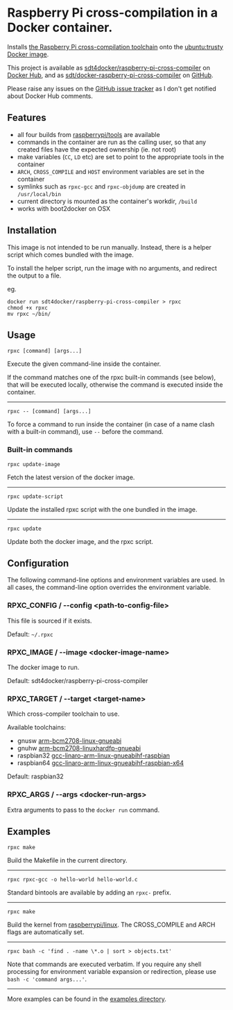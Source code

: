 # Raspberry Pi cross-compilation in a Docker container.

Installs [the Raspberry Pi cross-compilation toolchain](https://github.com/raspberrypi/tools) onto the [ubuntu:trusty Docker image](https://registry.hub.docker.com/_/ubuntu/).

This project is available as [sdt4docker/raspberry-pi-cross-compiler](https://registry.hub.docker.com/u/sdt4docker/raspberry-pi-cross-compiler/) on [Docker Hub](https://hub.docker.com/), and as [sdt/docker-raspberry-pi-cross-compiler](https://github.com/sdt/docker-raspberry-pi-cross-compiler) on [GitHub](https://github.com).

Please raise any issues on the [GitHub issue tracker](https://github.com/sdt/docker-raspberry-pi-cross-compiler/issues) as I don't get notified about Docker Hub comments.

## Features

* all four builds from [raspberrypi/tools](https://github.com/raspberrypi/tools) are available
* commands in the container are run as the calling user, so that any created files have the expected ownership (ie. not root)
* make variables (`CC`, `LD` etc) are set to point to the appropriate tools in the container
* `ARCH`, `CROSS_COMPILE` and `HOST` environment variables are set in the container
* symlinks such as `rpxc-gcc` and `rpxc-objdump` are created in `/usr/local/bin`
* current directory is mounted as the container's workdir, `/build`
* works with boot2docker on OSX

## Installation

This image is not intended to be run manually. Instead, there is a helper script which comes bundled with the image.

To install the helper script, run the image with no arguments, and redirect the output to a file.

eg.
```
docker run sdt4docker/raspberry-pi-cross-compiler > rpxc
chmod +x rpxc
mv rpxc ~/bin/
```

## Usage

`rpxc [command] [args...]`

Execute the given command-line inside the container.

If the command matches one of the rpxc built-in commands (see below), that will be executed locally, otherwise the command is executed inside the container.

---

`rpxc -- [command] [args...]`

To force a command to run inside the container (in case of a name clash with a built-in command), use `--` before the command.

### Built-in commands

`rpxc update-image`

Fetch the latest version of the docker image.

---

`rpxc update-script`

Update the installed rpxc script with the one bundled in the image.

----

`rpxc update`

Update both the docker image, and the rpxc script.

## Configuration

The following command-line options and environment variables are used. In all cases, the command-line option overrides the environment variable.

### RPXC_CONFIG / --config &lt;path-to-config-file&gt;

This file is sourced if it exists.

Default: `~/.rpxc`

### RPXC_IMAGE / --image &lt;docker-image-name&gt;

The docker image to run.

Default: sdt4docker/raspberry-pi-cross-compiler

### RPXC_TARGET / --target &lt;target-name&gt;

Which cross-compiler toolchain to use.

Available toolchains:

* gnusw [arm-bcm2708-linux-gnueabi](https://github.com/raspberrypi/tools/tree/master/arm-bcm2708/arm-bcm2708-linux-gnueabi)
* gnuhw [arm-bcm2708-linuxhardfp-gnueabi](https://github.com/raspberrypi/tools/tree/master/arm-bcm2708/arm-bcm2708hardfp-linux-gnueabi)
* raspbian32 [gcc-linaro-arm-linux-gnueabihf-raspbian](https://github.com/raspberrypi/tools/tree/master/arm-bcm2708/gcc-linaro-arm-linux-gnueabihf-raspbian)
* raspbian64 [gcc-linaro-arm-linux-gnueabihf-raspbian-x64](https://github.com/raspberrypi/tools/tree/master/arm-bcm2708/gcc-linaro-arm-linux-gnueabihf-raspbian-x64)

Default: raspbian32

### RPXC_ARGS / --args &lt;docker-run-args&gt;

Extra arguments to pass to the `docker run` command.

## Examples

`rpxc make`

Build the Makefile in the current directory.

---

`rpxc rpxc-gcc -o hello-world hello-world.c`

Standard bintools are available by adding an `rpxc-` prefix.

---

`rpxc make`

Build the kernel from [raspberrypi/linux](https://github.com/raspberrypi/linux).
The CROSS_COMPILE and ARCH flags are automatically set.

---

`rpxc bash -c 'find . -name \*.o | sort > objects.txt'`

Note that commands are executed verbatim. If you require any shell processing for environment variable expansion or redirection, please use `bash -c 'command args...'`.

---

More examples can be found in the [examples directory](examples).
